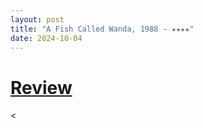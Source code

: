 ```yaml
---
layout: post
title: "A Fish Called Wanda, 1988 - ★★★★"
date: 2024-10-04
---
```


# [Review](https://letterboxd.com/pavlesap/film/a-fish-called-wanda/)

<
